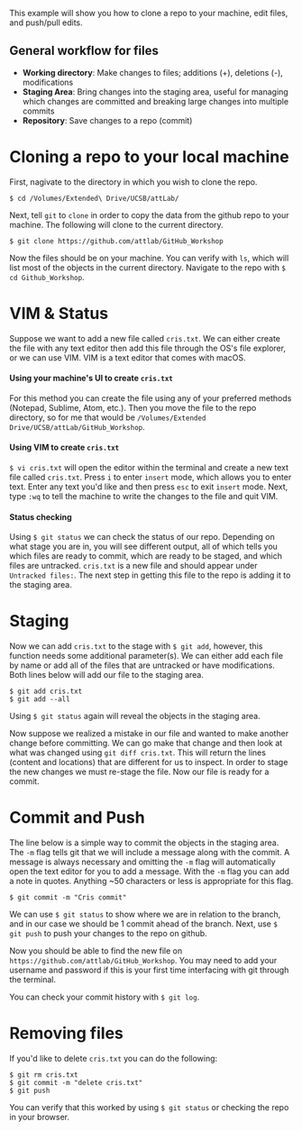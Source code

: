 This example will show you how to clone a repo to your machine, edit files, and push/pull edits. 

## General workflow for files
- **Working directory**: Make changes to files; additions (+), deletions (-), modifications
- **Staging Area**: Bring changes into the staging area, useful for managing which changes are committed and breaking large changes into multiple commits
- **Repository**: Save changes to a repo (commit)

# Cloning a repo to your local machine
First, nagivate to the directory in which you wish to clone the repo. 
```
$ cd /Volumes/Extended\ Drive/UCSB/attLab/
```
Next, tell `git` to `clone` in order to copy the data from the github repo to your machine. The following will clone to the current directory. 
```
$ git clone https://github.com/attlab/GitHub_Workshop
```
Now the files should be on your machine. You can verify with `ls`, which will list most of the objects in the current directory. Navigate to the repo with `$ cd Github_Workshop`.

# VIM & Status
Suppose we want to add a new file called `cris.txt`. We can either create the file with any text editor then add this file through the OS's file explorer, or we can use VIM. VIM is a text editor that comes with macOS. 

#### Using your machine's UI to create `cris.txt`
For this method you can create the file using any of your preferred methods (Notepad, Sublime, Atom, etc.). Then you move the file to the repo directory, so for me that would be `/Volumes/Extended Drive/UCSB/attLab/GitHub_Workshop`.

#### Using VIM to create `cris.txt`
`$ vi cris.txt` will open the editor within the terminal and create a new text file called `cris.txt`. Press `i` to enter `insert` mode, which allows you to enter text. Enter any text you'd like and then press `esc` to exit `insert` mode. Next, type `:wq` to tell the machine to write the changes to the file and quit VIM.

#### Status checking
Using `$ git status` we can check the status of our repo. Depending on what stage you are in, you will see different output, all of which tells you which files are ready to commit, which are ready to be staged, and which files are untracked. 
`cris.txt` is a new file and should appear under `Untracked files:`. The next step in getting this file to the repo is adding it to the staging area.

# Staging
Now we can add `cris.txt` to the stage with `$ git add`, however, this function needs some additional parameter(s). We can either add each file by name or add all of the files that are untracked or have modifications. Both lines below will add our file to the staging area.
```
$ git add cris.txt
$ git add --all
``` 
Using `$ git status` again will reveal the objects in the staging area. 

Now suppose we realized a mistake in our file and wanted to make another change before committing. We can go make that change and then look at what was changed using `git diff cris.txt`. 
This will return the lines (content and locations) that are different for us to inspect. In order to stage the new changes we must re-stage the file. Now our file is ready for a commit. 

# Commit and Push
The line below is a simple way to commit the objects in the staging area. The `-m` flag tells git that we will include a message along with the commit. A message is always necessary and omitting the `-m` flag will automatically open the text editor for you to add a message. With the `-m` flag you can add a note in quotes. Anything ~50 characters or less is appropriate for this flag. 
```
$ git commit -m "Cris commit" 
```
We can use `$ git status` to show where we are in relation to the branch, and in our case we should be 1 commit ahead of the branch. 
Next, use `$ git push` to push your changes to the repo on github. 

Now you should be able to find the new file on `https://github.com/attlab/GitHub_Workshop`. You may need to add your username and password if this is your first time interfacing with git through the terminal. 

You can check your commit history with `$ git log`. 

# Removing files
If you'd like to delete `cris.txt` you can do the following: 
```
$ git rm cris.txt
$ git commit -m "delete cris.txt"
$ git push
```
You can verify that this worked by using `$ git status` or checking the repo in your browser. 
